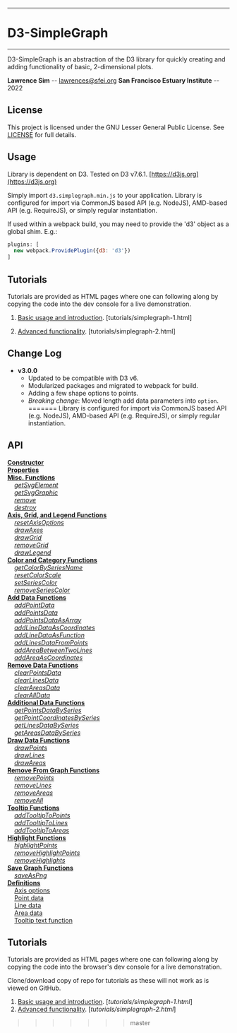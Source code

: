 ----------

# D3-SimpleGraph #

----------

D3-SimpleGraph is an abstraction of the D3 library for quickly creating and adding functionality of basic, 2-dimensional plots.

**Lawrence Sim** -- lawrences@sfei.org
**San Francisco Estuary Institute** -- 2022

## License ##

This project is licensed under the GNU Lesser General Public License. See [LICENSE](LICENSE) for full details.

## Usage ##

Library is dependent on D3. Tested on D3 v7.6.1. [https://d3js.org](https://d3js.org)

Simply import `d3.simplegraph.min.js` to your application. Library is configured for import via CommonJS based API (e.g. NodeJS), AMD-based API (e.g. RequireJS), or simply regular instantiation. 

If used within a webpack build, you may need to provide the 'd3' object as a global shim. E.g.:

```javascript
plugins: [
  new webpack.ProvidePlugin({d3: 'd3'})
]
```

## Tutorials ##

Tutorials are provided as HTML pages where one can following along by copying the code into the dev console for a live demonstration.

1. [Basic usage and introduction](tutorials/simplegraph-1.html). [tutorials/simplegraph-1.html]

2. [Advanced functionality](tutorials/simplegraph-2.html). [tutorials/simplegraph-2.html]

## Change Log ##

* **v3.0.0**
  * Updated to be compatible with D3 v6.
  * Modularized packages and migrated to webpack for build.
  * Adding a few shape options to points.
  * *Breaking change*: Moved length add data parameters into `option`.
=======
Library is configured for import via CommonJS based API (e.g. NodeJS), AMD-based API (e.g. RequireJS), or simply regular instantiation.

## API ##

**[Constructor](API.md#constructor)**  
**[Properties](API.md#properties)**  
**[Misc. Functions](API.md#misc-functions)**  
&nbsp; &nbsp; *[getSvgElement](API.md#sg-get-svg-element)*  
&nbsp; &nbsp; *[getSvgGraphic](API.md#sg-get-svg-graphic)*  
&nbsp; &nbsp; *[remove](API.md#sg-remove)*  
&nbsp; &nbsp; *[destroy](API.md#sg-destroy)*  
**[Axis, Grid, and Legend Functions](axis-grid-and-legend-functions)**  
&nbsp; &nbsp; *[resetAxisOptions](API.md#sg-reset-axis-options)*  
&nbsp; &nbsp; *[drawAxes](API.md#sg-draw-axes)*  
&nbsp; &nbsp; *[drawGrid](API.md#sg-draw-grid)*  
&nbsp; &nbsp; *[removeGrid](API.md#sg-remove-grid)*  
&nbsp; &nbsp; *[drawLegend](API.md#sg-draw-legend)*  
**[Color and Category Functions](API.md#color-and-category-functions)**  
&nbsp; &nbsp; *[getColorBySeriesName](API.md#sg-get-color-series-by-name)*  
&nbsp; &nbsp; *[resetColorScale](API.md#sg-reset-color-scale)*  
&nbsp; &nbsp; *[setSeriesColor](API.md#sg-set-series-color)*  
&nbsp; &nbsp; *[removeSeriesColor](API.md#sg-remove-series-color)*  
**[Add Data Functions](API.md#add-data-functions)**  
&nbsp; &nbsp; *[addPointData](API.md#sg-add-point-data)*  
&nbsp; &nbsp; *[addPointsData](API.md#sg-add-points-data)*  
&nbsp; &nbsp; *[addPointsDataAsArray](API.md#sg-add-points-data-as-array)*  
&nbsp; &nbsp; *[addLineDataAsCoordinates](API.md#sg-add-line-data-as-coordinates)*  
&nbsp; &nbsp; *[addLineDataAsFunction](API.md#sg-add-line-data-as-function)*  
&nbsp; &nbsp; *[addLinesDataFromPoints](API.md#sg-add-line-data-from-points)*  
&nbsp; &nbsp; *[addAreaBetweenTwoLines](API.md#sg-add-area-between-two-lines)*  
&nbsp; &nbsp; *[addAreaAsCoordinates](API.md#sg-area-as-coordinates)*  
**[Remove Data Functions]("#remove-data-functions)**  
&nbsp; &nbsp; *[clearPointsData](API.md#sg-clear-points-data)*  
&nbsp; &nbsp; *[clearLinesData](API.md#sg-clear-lines-data)*  
&nbsp; &nbsp; *[clearAreasData](API.md#sg-clear-areas-data)*  
&nbsp; &nbsp; *[clearAllData](API.md#sg-clear-all-data)*  
**[Additional Data Functions](API.md#additional-data-functions)**  
&nbsp; &nbsp; *[getPointsDataBySeries](API.md#sg-get-points-data-by-series)*  
&nbsp; &nbsp; *[getPointCoordinatesBySeries](API.md#sg-get-point-coordinates-by-series)*  
&nbsp; &nbsp; *[getLinesDataBySeries](API.md#sg-get-line-data-by-series)*  
&nbsp; &nbsp; *[getAreasDataBySeries](API.md#sg-get-area-data-by-series)*  
**[Draw Data Functions](API.md#draw-data-functions)**  
&nbsp; &nbsp; *[drawPoints](API.md#sg-draw-points)*  
&nbsp; &nbsp; *[drawLines](API.md#sg-draw-lines)*  
&nbsp; &nbsp; *[drawAreas](API.md#sg-draw-areas)*  
**[Remove From Graph Functions](API.md#remove-from-graph-functions)**  
&nbsp; &nbsp; *[removePoints](API.md#sg-remove-points)*  
&nbsp; &nbsp; *[removeLines](API.md#sg-remove-lines)*  
&nbsp; &nbsp; *[removeAreas](API.md#sg-remove-areas)*  
&nbsp; &nbsp; *[removeAll](API.md#sg-remove-all)*  
**[Tooltip Functions](API.md#tooltip-functions)**  
&nbsp; &nbsp; *[addTooltipToPoints](API.md#sg-add-tooltip-to-points)*  
&nbsp; &nbsp; *[addTooltipToLines](API.md#sg-add-tooltip-to-lines)*  
&nbsp; &nbsp; *[addTooltipToAreas](API.md#sg-add-tooltip-to-areas)*  
**[Highlight Functions](API.md#highlight-functions)**  
&nbsp; &nbsp; *[highlightPoints](API.md#sg-highlight-points)*  
&nbsp; &nbsp; *[removeHighlightPoints](API.md#sg-remove-highlights-points)*  
&nbsp; &nbsp; *[removeHighlights](API.md#sg-remove-highlights)*  
**[Save Graph Functions](API.md#save-graph-functions)**  
&nbsp; &nbsp; *[saveAsPng](API.md#sg-save-as-png)*   
**[Definitions](API.md#definitions)**  
&nbsp; &nbsp; [Axis options](API.md#axis-options)  
&nbsp; &nbsp; [Point data](API.md#point-data)  
&nbsp; &nbsp; [Line data](API.md#line-data)  
&nbsp; &nbsp; [Area data](API.md#area-data)  
&nbsp; &nbsp; [Tooltip text function](API.md#tooltip-text-function)  

## Tutorials ##

Tutorials are provided as HTML pages where one can following along by copying the code into the browser's dev console for a live demonstration.

Clone/download copy of repo for tutorials as these will not work as is viewed on GitHub.

1. [Basic usage and introduction](tutorials/simplegraph-1.html). [*tutorials/simplegraph-1.html*]
2. [Advanced functionality](tutorials/simplegraph-2.html). [*tutorials/simplegraph-2.html*]
>>>>>>> master
